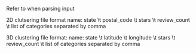 Refer to when parsing input

2D clutsering file format
  name: state \t postal_code \t stars \t review_count \t list of categories separated by comma

3D clustering file format:
  name: state \t latitude \t longitude \t stars \t review_count \t list of categories separated by comma
